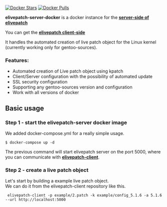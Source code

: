[![Docker Stars](https://img.shields.io/docker/stars/alice2f/elivepatch-server.svg)](https://hub.docker.com/r/alice2f/elivepatch-server "Click to view the image on Docker Hub")
[![Docker Pulls](https://img.shields.io/docker/pulls/alice2f/elivepatch-server.svg)](https://hub.docker.com/r/alice2f/elivepatch-server "Click to view the image on Docker Hub")

**elivepatch-server-docker** is a docker instance for the [**server-side of elivepatch**](https://github.com/gentoo/elivepatch-server)

You can get the [**elivepatch client-side**](https://github.com/gentoo/elivepatch-client)

It handles the automated creation of live patch object for the Linux kernel (currently working only for gentoo-sources).

### Features:
* Automated creation of Live patch object using kpatch
* Client/Server configuration with the possibility of automated update
* SSL security configuration
* Supporting any gentoo-sources version and configuration
* Work with all versions of docker

## Basic usage

### Step 1 - start the elivepatch-server docker image
We added docker-compose.yml for a really simple usage.
```shell
$ docker-compose up -d
```
The previous command will start elivepatch server on the port 5000, where you can communicate with [**elivepatch-client**](https://github.com/gentoo/elivepatch-client).

### Step 2 - create a live patch object
Let's start by building a example live patch object.  
We can do it from the elivepatch-client repository like this.
```shell
 elivepatch-client -p example/2.patch -k example/config_5.1.6 -a 5.1.6 --url http://localhost:5000
```
